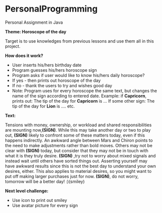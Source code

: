# PersonalProgramming
Personal Assignment in Java

**Theme: Horoscope of the day** 

Target is to use knowledges from previous lessons and use them all in this project.

**How does it work?**
* User inserts his/hers birthday date
* Program guesses his/hers horoscope sign
* Program asks if user would like to know his/hers daily horoscope?
* If yes - then prints out horoscope of the day
* If no - thank the users to try and wishes good day
* Note: Program uses for every horoscope the same text, but changes the name of the sign according to entered date.
  Example: if **Capricorn**, prints out: The tip of the day for **Capricorn** is ...
  If some other sign: The tip of the day for **Lion** is .... etc.

**Text:**

Tensions with money, ownership, or workload and shared responsibilities are 
mounting now,**(SIGN)**. While this may take another day or two to play out, 
**(SIGN)** likely to confront some of these matters today, even if this happens 
indirectly. An awkward angle between Mars and Chiron points to the need to 
make adjustments rather than bold moves. Others may not be clear with **(SIGN)** 
today, but consider that they may not be in touch with what it is they truly 
desire. **(SIGN)** ,try not to worry about mixed signals and instead wait until others 
have sorted things out. Asserting yourself may have awkward results since 
this is not the best day to understand your own desires, either. This also 
applies to material desires, so you might want to put off making larger purchases
just for now. **(SIGN)**, do not worry, tomorrow will be a better day! :)(smiley)

**Next level challenge:**
* Use icon to print out smiley
* Use avatar picture for every sign

  
 

